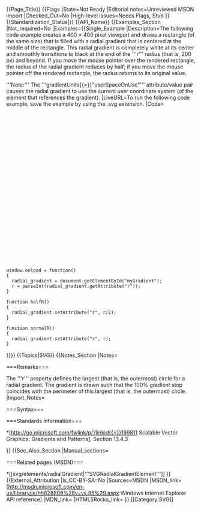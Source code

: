 {{Page_Title}}
{{Flags
|State=Not Ready
|Editorial notes=Unreviewed MSDN import
|Checked_Out=No
|High-level issues=Needs Flags, Stub
}}
{{Standardization_Status|}}
{{API_Name}}
{{Examples_Section
|Not_required=No
|Examples={{Single_Example
|Description=The following code example creates a 400 &times; 400 pixel viewport and draws a rectangle (of the same size) that is filled with a radial gradient that is centered at the middle of the rectangle. This radial gradient is completely white at its center and smoothly transitions to black at the end of the '''r''' radius (that is, 200 px) and beyond.  If you move the mouse pointer over the rendered rectangle, the radius of the radial gradient reduces by half; if you move the mouse pointer off the rendered rectangle, the radius returns to its original value.

'''Note:'''  The '''gradientUnits{{=}}"userSpaceOnUse"''' attribute/value pair causes the radial gradient to use the current user coordinate system (of the element that references the gradient).
|LiveURL=To run the following code example, save the example by using the .svg  extension.
|Code=
<syntaxhighlight lang="xml">
<?xml version="1.0" standalone="no"?>
<!DOCTYPE svg PUBLIC "-//W3C//DTD SVG 1.1//EN" "http://www.w3.org/Graphics/SVG/1.1/DTD/svg11.dtd">
<svg width="400px" height="400px" viewBox="0 0 400 400" version="1.1" xmlns="http://www.w3.org/2000/svg">
  <desc>Fill a rectangle with a radial gradient</desc>
  <script type="application/ecmascript">
    var radial_gradient;
    var r;

    window.onload = function()
    {
      radial_gradient = document.getElementById("myGradient");
      r = parseInt(radial_gradient.getAttribute("r"));
    }

    function halfR()
    {
      radial_gradient.setAttribute("r", r/2);
    }

    function normalR()
    {
      radial_gradient.setAttribute("r", r);
    }
  </script>
  <defs>
    <radialGradient id="myGradient" gradientUnits="userSpaceOnUse" cx="200" cy="200" r="200">
      <stop offset="0%" stop-color="white" />
      <stop offset="100%" stop-color="black" />
    </radialGradient>
  </defs>
  <!-- The rectangle is filled by using the "myGradient" radial gradient. -->
  <rect fill="url(#myGradient)" x="0" y="0" width="400" height="400" onmouseover="halfR()" onmouseout="normalR()"/>
</svg>
</syntaxhighlight>
}}}}
{{Topics|SVG}}
{{Notes_Section
|Notes=

===Remarks===

The '''r'''  property defines the largest (that is, the outermost) circle for a radial gradient. The gradient is drawn such that the 100% gradient stop coincides with the perimeter of this largest (that is, the outermost) circle.
|Import_Notes=

===Syntax===

===Standards information===

*[http://go.microsoft.com/fwlink/p/?linkid{{=}}199811 Scalable Vector Graphics: Gradients and Patterns], Section 13.4.3

}}
{{See_Also_Section
|Manual_sections=

===Related pages (MSDN)===

*[[svg/elements/radialGradient|'''SVGRadialGradientElement''']]
}}
{{External_Attribution
|Is_CC-BY-SA=No
|Sources=MSDN
|MSDN_link=[http://msdn.microsoft.com/en-us/library/ie/hh828809%28v=vs.85%29.aspx Windows Internet Explorer API reference]
|MDN_link=
|HTML5Rocks_link=
}}
[[Category:SVG]]